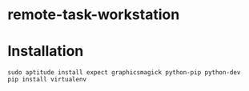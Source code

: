 remote-task-workstation
=======================

Installation
============

    sudo aptitude install expect graphicsmagick python-pip python-dev
    pip install virtualenv
